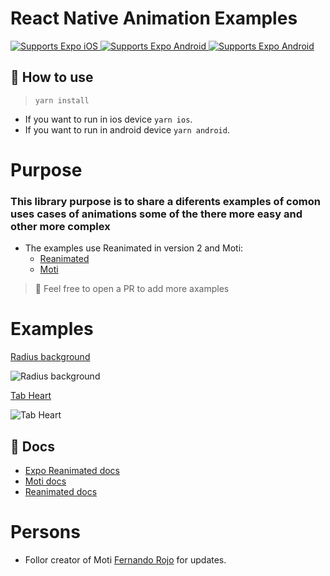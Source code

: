 # React Native Animation Examples

<p>
  <!-- iOS -->
  <a href="https://itunes.apple.com/app/apple-store/id982107779">
    <img alt="Supports Expo iOS" longdesc="Supports Expo iOS" src="https://img.shields.io/badge/iOS-4630EB.svg?style=flat-square&logo=APPLE&labelColor=999999&logoColor=fff" />
  </a>
  <!-- Android -->
  <a href="https://play.google.com/store/apps/details?id=host.exp.exponent&referrer=blankexample">
    <img alt="Supports Expo Android" longdesc="Supports Expo Android" src="https://img.shields.io/badge/Android-4630EB.svg?style=flat-square&logo=ANDROID&labelColor=A4C639&logoColor=fff" />
  </a>
<!-- TypeScript -->
  <a href="https://play.google.com/store/apps/details?id=host.exp.exponent&referrer=blankexample">
    <img alt="Supports Expo Android" longdesc="Supports Expo Android" src="https://img.shields.io/badge/TS-4630EB.svg?style=flat-square&logo=TYPESCRIPT&labelColor=999999&logoColor=fff" />
  </a>
</p>

## 🚀 How to use

> `yarn install `

- If you want to run in ios device `yarn ios`.
- If you want to run in android device `yarn android`.

# Purpose

### This library purpose is to share a diferents examples of comon uses cases of animations some of the there more easy and other more complex

- The examples use Reanimated in version 2 and Moti:
  - [Reanimated](https://docs.expo.io/versions/latest/sdk/reanimated)
  - [Moti](https://moti.fyi/)

> 🧠 Feel free to open a PR to add more axamples

# Examples

[Radius background](https://github.com/rokkoo/react-native-animation-examples/blob/main/src/examples/RadiusBackground/index.tsx)

![Radius background](https://media.giphy.com/media/MG1bwxObgFk2PO064s/giphy.gif)

[Tab Heart](https://github.com/rokkoo/react-native-animation-examples/tree/main/src/examples/TabHeart/index.tsx)

![Tab Heart](https://media.giphy.com/media/jJX3pidl7iLGeBEpoW/giphy.gif)

## 📝 Docs

- [Expo Reanimated docs](https://docs.expo.io/versions/latest/sdk/reanimated)
- [Moti docs](https://moti.fyi/)
- [Reanimated docs](https://docs.swmansion.com/react-native-reanimated/docs/2.0.0-alpha.8/)

# Persons

- Follor creator of Moti [Fernando Rojo](https://twitter.com/FernandoTheRojo) for updates.
